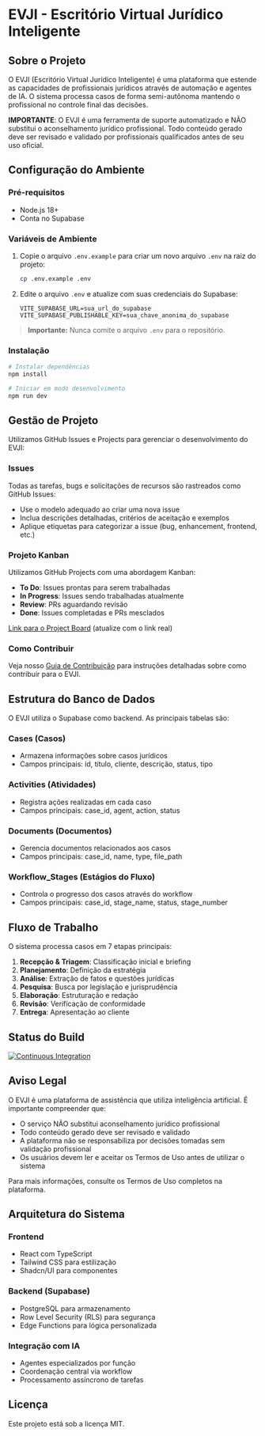
# EVJI - Escritório Virtual Jurídico Inteligente

## Sobre o Projeto

O EVJI (Escritório Virtual Jurídico Inteligente) é uma plataforma que estende as capacidades de profissionais jurídicos através de automação e agentes de IA. O sistema processa casos de forma semi-autônoma mantendo o profissional no controle final das decisões.

**IMPORTANTE**: O EVJI é uma ferramenta de suporte automatizado e NÃO substitui o aconselhamento jurídico profissional. Todo conteúdo gerado deve ser revisado e validado por profissionais qualificados antes de seu uso oficial.

## Configuração do Ambiente

### Pré-requisitos

- Node.js 18+
- Conta no Supabase

### Variáveis de Ambiente

1. Copie o arquivo `.env.example` para criar um novo arquivo `.env` na raiz do projeto:
   ```bash
   cp .env.example .env
   ```

2. Edite o arquivo `.env` e atualize com suas credenciais do Supabase:
   ```env
   VITE_SUPABASE_URL=sua_url_do_supabase
   VITE_SUPABASE_PUBLISHABLE_KEY=sua_chave_anonima_do_supabase
   ```

> **Importante:** Nunca comite o arquivo `.env` para o repositório.

### Instalação

```bash
# Instalar dependências
npm install

# Iniciar em modo desenvolvimento
npm run dev
```

## Gestão de Projeto

Utilizamos GitHub Issues e Projects para gerenciar o desenvolvimento do EVJI:

### Issues

Todas as tarefas, bugs e solicitações de recursos são rastreados como GitHub Issues:

- Use o modelo adequado ao criar uma nova issue
- Inclua descrições detalhadas, critérios de aceitação e exemplos
- Aplique etiquetas para categorizar a issue (bug, enhancement, frontend, etc.)

### Projeto Kanban

Utilizamos GitHub Projects com uma abordagem Kanban:

- **To Do**: Issues prontas para serem trabalhadas
- **In Progress**: Issues sendo trabalhadas atualmente
- **Review**: PRs aguardando revisão
- **Done**: Issues completadas e PRs mesclados

[Link para o Project Board](https://github.com/seu-usuario/seu-repo/projects/1) (atualize com o link real)

### Como Contribuir

Veja nosso [Guia de Contribuição](CONTRIBUTING.md) para instruções detalhadas sobre como contribuir para o EVJI.

## Estrutura do Banco de Dados

O EVJI utiliza o Supabase como backend. As principais tabelas são:

### Cases (Casos)
- Armazena informações sobre casos jurídicos
- Campos principais: id, título, cliente, descrição, status, tipo

### Activities (Atividades)
- Registra ações realizadas em cada caso
- Campos principais: case_id, agent, action, status

### Documents (Documentos)
- Gerencia documentos relacionados aos casos
- Campos principais: case_id, name, type, file_path

### Workflow_Stages (Estágios do Fluxo)
- Controla o progresso dos casos através do workflow
- Campos principais: case_id, stage_name, status, stage_number

## Fluxo de Trabalho

O sistema processa casos em 7 etapas principais:

1. **Recepção & Triagem**: Classificação inicial e briefing
2. **Planejamento**: Definição da estratégia
3. **Análise**: Extração de fatos e questões jurídicas
4. **Pesquisa**: Busca por legislação e jurisprudência
5. **Elaboração**: Estruturação e redação
6. **Revisão**: Verificação de conformidade
7. **Entrega**: Apresentação ao cliente

## Status do Build

[![Continuous Integration](https://github.com/seu-usuario/seu-repo/actions/workflows/ci.yml/badge.svg)](https://github.com/seu-usuario/seu-repo/actions/workflows/ci.yml)

## Aviso Legal

O EVJI é uma plataforma de assistência que utiliza inteligência artificial. É importante compreender que:

- O serviço NÃO substitui aconselhamento jurídico profissional
- Todo conteúdo gerado deve ser revisado e validado
- A plataforma não se responsabiliza por decisões tomadas sem validação profissional
- Os usuários devem ler e aceitar os Termos de Uso antes de utilizar o sistema

Para mais informações, consulte os Termos de Uso completos na plataforma.

## Arquitetura do Sistema

### Frontend
- React com TypeScript
- Tailwind CSS para estilização
- Shadcn/UI para componentes

### Backend (Supabase)
- PostgreSQL para armazenamento
- Row Level Security (RLS) para segurança
- Edge Functions para lógica personalizada

### Integração com IA
- Agentes especializados por função
- Coordenação central via workflow
- Processamento assíncrono de tarefas

## Licença

Este projeto está sob a licença MIT.

